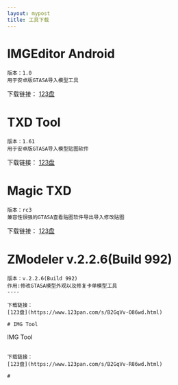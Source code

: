 ```yaml
---
layout: mypost
title: 工具下载
---
```

# IMGEditor Android

```
版本：1.0
用于安卓版GTASA导入模型工具
```

下载链接：
[123盘](https://www.123pan.com/s/B2GqVv-286wd.html)

# TXD Tool

```
版本：1.61
用于安卓版GTASA导入模型贴图软件
```

下载链接：
[123盘](https://www.123pan.com/s/B2GqVv-s86wd.html)

# Magic TXD

```
版本：rc3
兼容性很强的GTASA查看贴图软件导出导入修改贴图
```

下载链接：
[123盘](https://www.123pan.com/s/B2GqVv-D86wd.html)

# ZModeler v.2.2.6(Build 992)

```
版本：v.2.2.6(Build 992)
作用:修改GTASA模型外观以及修复卡单模型工具
----

下载链接：
[123盘](https://www.123pan.com/s/B2GqVv-O86wd.html)

# IMG Tool

```
IMG Tool
```

下载链接：
[123盘](https://www.123pan.com/s/B2GqVv-R86wd.html)

# 
